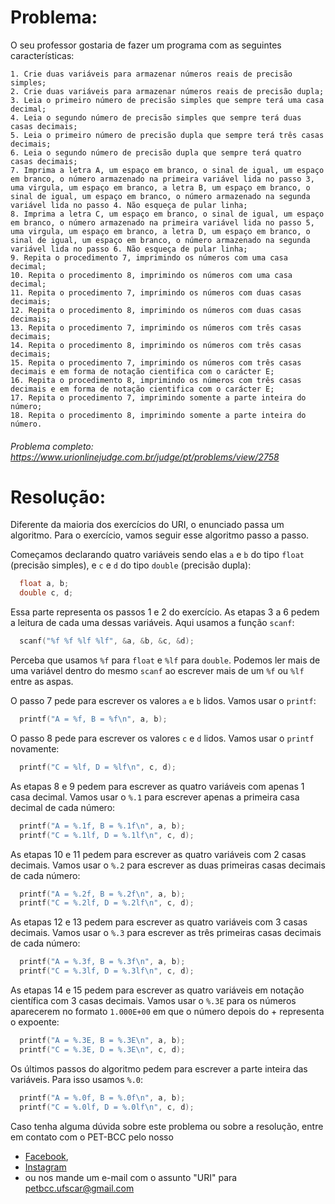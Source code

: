 # Problema:

O seu professor gostaria de fazer um programa com as seguintes características:

    1. Crie duas variáveis para armazenar números reais de precisão simples;
    2. Crie duas variáveis para armazenar números reais de precisão dupla;
    3. Leia o primeiro número de precisão simples que sempre terá uma casa decimal;
    4. Leia o segundo número de precisão simples que sempre terá duas casas decimais;
    5. Leia o primeiro número de precisão dupla que sempre terá três casas decimais;
    6. Leia o segundo número de precisão dupla que sempre terá quatro casas decimais;
    7. Imprima a letra A, um espaço em branco, o sinal de igual, um espaço em branco, o número armazenado na primeira variável lida no passo 3, uma virgula, um espaço em branco, a letra B, um espaço em branco, o sinal de igual, um espaço em branco, o número armazenado na segunda variável lida no passo 4. Não esqueça de pular linha;
    8. Imprima a letra C, um espaço em branco, o sinal de igual, um espaço em branco, o número armazenado na primeira variável lida no passo 5, uma virgula, um espaço em branco, a letra D, um espaço em branco, o sinal de igual, um espaço em branco, o número armazenado na segunda variável lida no passo 6. Não esqueça de pular linha;
    9. Repita o procedimento 7, imprimindo os números com uma casa decimal;
    10. Repita o procedimento 8, imprimindo os números com uma casa decimal;
    11. Repita o procedimento 7, imprimindo os números com duas casas decimais;
    12. Repita o procedimento 8, imprimindo os números com duas casas decimais;
    13. Repita o procedimento 7, imprimindo os números com três casas decimais;
    14. Repita o procedimento 8, imprimindo os números com três casas decimais;
    15. Repita o procedimento 7, imprimindo os números com três casas decimais e em forma de notação cientifica com o carácter E;
    16. Repita o procedimento 8, imprimindo os números com três casas decimais e em forma de notação cientifica com o carácter E;
    17. Repita o procedimento 7, imprimindo somente a parte inteira do número;
    18. Repita o procedimento 8, imprimindo somente a parte inteira do número.

###### Problema completo: https://www.urionlinejudge.com.br/judge/pt/problems/view/2758

# Resolução:
Diferente da maioria dos exercícios do URI, o enunciado passa um algoritmo. Para o exercício, vamos seguir esse algoritmo passo a passo.

Começamos declarando quatro variáveis sendo elas `a` e `b` do tipo `float` (precisão simples), e `c` e `d` do tipo `double` (precisão dupla): 
```c
  float a, b;
  double c, d;
```
Essa parte representa os passos 1 e 2 do exercício. As etapas 3 a 6 pedem a leitura de cada uma dessas variáveis. Aqui usamos a função `scanf`:
```c
  scanf("%f %f %lf %lf", &a, &b, &c, &d);
```
Perceba que usamos `%f` para `float` e `%lf` para `double`. Podemos ler mais de uma variável dentro do mesmo `scanf` ao escrever mais de um `%f` ou `%lf` entre as aspas.

O passo 7 pede para escrever os valores `a` e `b` lidos. Vamos usar o `printf`:
```c
  printf("A = %f, B = %f\n", a, b); 
```
O passo 8 pede para escrever os valores `c` e `d` lidos. Vamos usar o `printf` novamente:
```c
  printf("C = %lf, D = %lf\n", c, d);
```
As etapas 8 e 9 pedem para escrever as quatro variáveis com apenas 1 casa decimal. Vamos usar o `%.1` para escrever apenas a primeira casa decimal de cada número:
```c
  printf("A = %.1f, B = %.1f\n", a, b);
  printf("C = %.1lf, D = %.1lf\n", c, d);
```
As etapas 10 e 11 pedem para escrever as quatro variáveis com 2 casas decimais. Vamos usar o `%.2` para escrever as duas primeiras casas decimais de cada número:
```c
  printf("A = %.2f, B = %.2f\n", a, b);
  printf("C = %.2lf, D = %.2lf\n", c, d);
```
As etapas 12 e 13 pedem para escrever as quatro variáveis com 3 casas decimais. Vamos usar o `%.3` para escrever as três primeiras casas decimais de cada número:
```c
  printf("A = %.3f, B = %.3f\n", a, b);
  printf("C = %.3lf, D = %.3lf\n", c, d);
```
As etapas 14 e 15 pedem para escrever as quatro variáveis em notação científica com 3 casas decimais. Vamos usar o `%.3E` para os números aparecerem no formato `1.000E+00` em que o número depois do + representa o expoente:
```c
  printf("A = %.3E, B = %.3E\n", a, b);
  printf("C = %.3E, D = %.3E\n", c, d);
```
Os últimos passos do algoritmo pedem para escrever a parte inteira das variáveis. Para isso usamos `%.0`:
```c
  printf("A = %.0f, B = %.0f\n", a, b);
  printf("C = %.0lf, D = %.0lf\n", c, d);
```

Caso tenha alguma dúvida sobre este problema ou sobre a resolução, entre em contato com o PET-BCC pelo nosso
* [Facebook](https://www.facebook.com/petbcc/),
* [Instagram](https://www.instagram.com/petbcc.ufscar/)
* ou nos mande um e-mail com o assunto "URI" para  petbcc.ufscar@gmail.com


